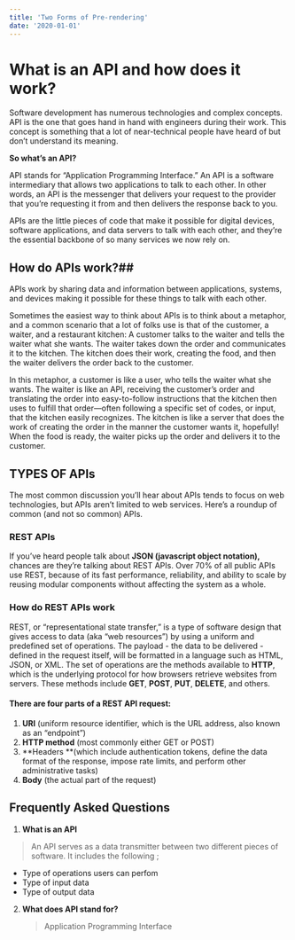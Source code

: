 ```yaml
---
title: 'Two Forms of Pre-rendering'
date: '2020-01-01'
---
```


# What is an API and how does it work?

Software development has numerous technologies and complex concepts. API is the one that goes hand in hand with engineers during their work. This concept is something that a lot of near-technical people have heard of but don’t understand its meaning. 

**So what’s an API?**

API stands for “Application Programming Interface.” An API is a software intermediary that allows two applications to talk to each other.  In other words, an API is the messenger that delivers your request to the provider that you’re requesting it from and then delivers the response back to you.



APIs are the little pieces of code that make it possible for digital devices, software applications, and data servers to talk with each other, and they’re the essential backbone of so many services we now rely on.

## How do APIs work?##

APIs work by sharing data and information between applications, systems, and devices making it possible for these things to talk with each other.

Sometimes the easiest way to think about APIs is to think about a metaphor, and a common scenario that a lot of folks use is that of the customer, a waiter, and a restaurant kitchen: A customer talks to the waiter and tells the waiter what she wants. The waiter takes down the order and communicates it to the kitchen. The kitchen does their work, creating the food, and then the waiter delivers the order back to the customer.

In this metaphor, a customer is like a user, who tells the waiter what she wants. The waiter is like an API, receiving the customer’s order and translating the order into easy-to-follow instructions that the kitchen then uses to fulfill that order—often following a specific set of codes, or input, that the kitchen easily recognizes. The kitchen is like a server that does the work of creating the order in the manner the customer wants it, hopefully! When the food is ready, the waiter picks up the order and delivers it to the customer.

## TYPES OF APIs
The most common discussion you’ll hear about APIs tends to focus on web technologies, but APIs aren’t limited to web services. Here’s a roundup of common (and not so common) APIs.

### REST APIs
If you’ve heard people talk about **JSON (javascript object notation),** chances are they’re talking about REST APIs. Over 70% of all public APIs use REST, because of its fast performance, reliability, and ability to scale by reusing modular components without affecting the system as a whole.

### How do REST APIs work

REST, or “representational state transfer,” is a type of software design that gives access to data (aka “web resources”) by using a uniform and predefined set of operations. The payload - the data to be delivered - defined in the request itself, will be formatted in a language such as HTML, JSON, or XML. The set of operations are the methods available to **HTTP**, which is the underlying protocol for how browsers retrieve websites from servers. These methods include **GET**, **POST**, **PUT**, **DELETE**, and others.

#### There are four parts of a REST API request:


1. **URI** (uniform resource identifier, which is the URL address, also known as an “endpoint”)
2. **HTTP method** (most commonly either GET or POST)
3. **Headers **(which include authentication tokens, define the data format of the response, impose rate limits, and perform other administrative tasks)
4. **Body** (the actual part of the request)

## Frequently Asked Questions

1. **What is an API**
> An API serves as a data transmitter between two different pieces of software.
  It includes the following ;
  - Type of operations users can perfom
  - Type of input data
  - Type of output data
2. **What does API stand for?**
     > Application Programming Interface







